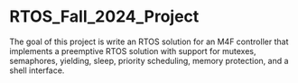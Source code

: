 # RTOS_Fall_2024_Project
 The goal of this project is write an RTOS solution for an M4F controller that implements a preemptive  RTOS solution with support for mutexes, semaphores, yielding, sleep, priority scheduling, memory  protection, and a shell interface.  
